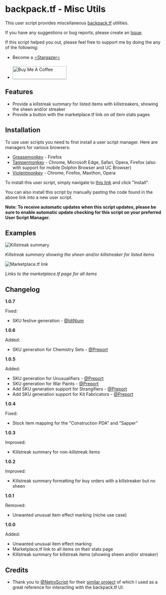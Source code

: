 # backpack.tf - Misc Utils

This user script provides miscellaneous [backpack.tf](https://backpack.tf/) utilities.

If you have any suggestions or bug reports, please create an [Issue](https://github.com/Bonfire/bptf-misc-utils/issues).

If this script helped you out, please feel free to support me by doing the any of the following:

- Become a [⭐Stargazer⭐](https://github.com/Bonfire/bptf-misc-utils/stargazers)

- <a href="https://www.buymeacoffee.com/bonf" target="_blank"><img src="https://www.buymeacoffee.com/assets/img/custom_images/orange_img.png" alt="Buy Me A Coffee" style="height: 41px !important;width: 174px !important;box-shadow: 0px 3px 2px 0px rgba(190, 190, 190, 0.5) !important;-webkit-box-shadow: 0px 3px 2px 0px rgba(190, 190, 190, 0.5) !important;" ></a>

## Features

- Provide a killstreak summary for listed items with killstreakers, showing the sheen and/or streaker
- Provide a button with the marketplace.tf link on _all_ item stats pages

## Installation

To use user scripts you need to first install a user script manager. Here are managers for various browsers:

- [Greasemonkey](http://www.greasespot.net/) - Firefox
- [Tampermonkey](https://tampermonkey.net/) - Chrome, Microsoft Edge, Safari, Opera, Firefox (also with support for mobile Dolphin Browser and UC Browser)
- [Violentmonkey](https://violentmonkey.github.io/) - Chrome, Firefox, Maxthon, Opera

To install this user script, simply navigate to [this link](https://github.com/Bonfire/bptf-misc-utils/raw/master/bptf-misc-utils.user.js) and click "Install".

You can also install this script by manually pasting the code found in the above link into a new user script.

**Note: To receive automatic updates when this script updates, please be sure to enable automatic update checking for this script on your preferred User Script Manager.**

## Examples

![Killstreak summary](https://i.imgur.com/lnty6VI.png)

_Killstreak summary showing the sheen and/or killstreaker for listed items_

![Marketplace.tf link](https://i.imgur.com/UoZB5rx.png)

_Links to the marketplace.tf page for all items_

## Changelog

**1.0.7**

Fixed:

- SKU festive generation - [@IdiNium](https://github.com/idinium96)

**1.0.6**

Added:

- SKU generation for Chemistry Sets - [@Preport](https://github.com/Preport)

**1.0.5**

Added:

- SKU generation for Unusualifiers - [@Preport](https://github.com/Preport)
- SKU generation for War Paints - [@Preport](https://github.com/Preport)
- Add SKU generation support for Strangifiers - [@Preport](https://github.com/Preport)
- Add SKU generation support for Kit Fabricators - [@Preport](https://github.com/Preport)

**1.0.4**

Fixed:

- Stock item mapping for the "Construction PDA" and "Sapper"

**1.0.3**

Improved:

- Killstreak summary for non-killstreak items

**1.0.2**

Improved:

- Killstreak summary formatting for buy orders with a killstreaker but no sheen

**1.0.1**

Removed:

- Unwanted unusual item effect marking (niche use case)

**1.0.0**

Added:

- Unwanted unusual item effect marking
- Marketplace.tf link to all items on their stats page
- Killstreak summary for killstreak items (showing sheen and/or streaker)

## Credits

- Thank you to [@NetroScript](https://github.com/NetroScript) for their [similar project](https://github.com/NetroScript/backpack.tf-miscellaneous-extensions/) of which I used as a great reference for interacting with the backpack.tf UI.
